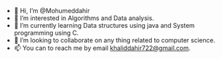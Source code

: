 - 👋 Hi, I’m @Mohumeddahir
- 👀 I’m interested in Algorithms and Data analysis.
- 🌱 I’m currently learning Data structures using java and System programming using C.
- 💞️ I’m looking to collaborate on any thing related to computer science.
- 📫 You can to reach me by email khaliddahir722@gmail.com.

